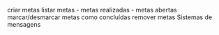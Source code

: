 criar metas
listar metas
    - metas realizadas
    - metas abertas
marcar/desmarcar metas como concluídas
remover metas
Sistemas de mensagens